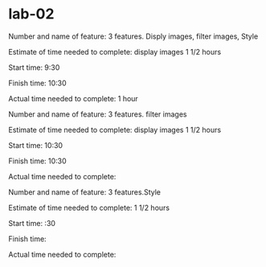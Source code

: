 # lab-02

Number and name of feature: 3 features. Disply images, filter images, Style

Estimate of time needed to complete: display images 1 1/2 hours 

Start time: 9:30

Finish time: 10:30

Actual time needed to complete: 1 hour


Number and name of feature: 3 features. filter images

Estimate of time needed to complete: display images 1 1/2 hours 

Start time: 10:30

Finish time: 10:30

Actual time needed to complete: 



Number and name of feature: 3 features.Style

Estimate of time needed to complete:  1 1/2 hours 

Start time: :30

Finish time: 

Actual time needed to complete: 